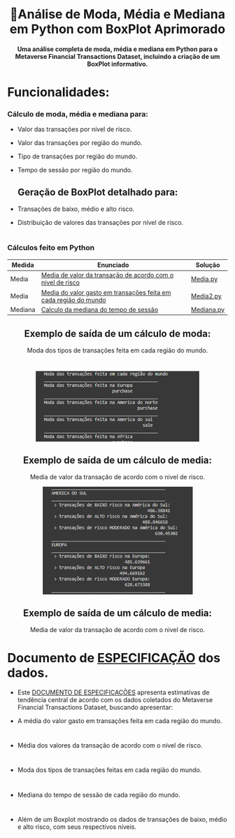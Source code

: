 <h1 align=center> 🔎Análise de Moda, Média e Mediana em Python com BoxPlot Aprimorado </h1>
 <h4 align=center>Uma análise completa de moda, média e mediana em Python para o Metaverse Financial Transactions Dataset, incluindo a criação de um BoxPlot informativo.</h4>


  # Funcionalidades:
   ### Cálculo de moda, média e mediana para:
- Valor das transações por nível de risco.
- Valor das transações por região do mundo.
- Tipo de transações por região do mundo.
- Tempo de sessão por região do mundo.

    ## Geração de BoxPlot detalhado para:
- Transações de baixo, médio e alto risco.
- Distribuição de valores das transações por nível de risco.
 
#

 ### Cálculos feito em Python  

Medida | Enunciado | Solução
------- | --------- | ------------ |
Media | [Media de valor da transação de acordo com o nivel de risco](https://github.com/LABELLECANDIDO/Algoritmo-Java/blob/main/src/main/java/eleicoes/eleicao.java) | [Media.py](https://github.com/LABELLECANDIDO/Algoritmo-Java/blob/main/src/main/java/eleicoes/eleicao.java)   |
Media | [Media do valor gasto em transações feita em cada região do mundo](https://github.com/LABELLECANDIDO/Algoritmo-Java/blob/main/src/main/java/bonificacao/bonifica%C3%A7%C3%A3o.java)  | [Media2.py](https://github.com/LABELLECANDIDO/Algoritmo-Java/blob/main/src/main/java/bonificacao/bonifica%C3%A7%C3%A3o.java)  |
Mediana | [Calculo da mediana do tempo de sessão](https://github.com/LABELLECANDIDO/Algoritmo-Java/blob/main/src/main/java/bonificacao/bonifica%C3%A7%C3%A3o.java)  | [Mediana.py](https://github.com/LABELLECANDIDO/Algoritmo-Java/blob/main/src/main/java/bonificacao/bonifica%C3%A7%C3%A3o.java)  |



<h2 align=center> Exemplo de saída de um cálculo de moda:</h2>
<p align=center>Moda dos tipos de transações feita em cada região do mundo.</p>

#

<div style="width: 100%;display: flex; justify-content: center;">
 <img src=moda.png>
</div>

<h2 align=center> Exemplo de saída de um cálculo de media:</h2>
<p align=center>Media de valor da transação de acordo com o nivel de risco.</p>

<div style="width: 100%;display: flex; justify-content: center;">
 <img src=media.png>
</div>



<h2 align=center> Exemplo de saída de um cálculo de media:</h2>
<p align=center>Media de valor da transação de acordo com o nivel de risco.</p>


# Documento de [ESPECIFICAÇÃO](https://docs.google.com/document/d/1l3aFayVu-ROZuMOiD_bm9ARJE7lgLyOrxiojXmY70ns/edit) dos dados.

- Este [DOCUMENTO DE ESPECIFICAÇÕES](https://docs.google.com/document/d/1l3aFayVu-ROZuMOiD_bm9ARJE7lgLyOrxiojXmY70ns/edit) apresenta estimativas de tendência central de acordo com os dados coletados do Metaverse Financial Transactions Dataset, buscando apresentar:

- A média do valor gasto em transações feita em cada região do mundo.
#
- Média dos valores da transação de acordo com o nível de risco.
#
- Moda dos tipos de transações feitas em cada região do mundo.
#
- Mediana do tempo de sessão de cada região do mundo. 
#
- Além de um Boxplot mostrando os dados de transações de baixo, médio e alto risco, com seus respectivos níveis.</p>
#

